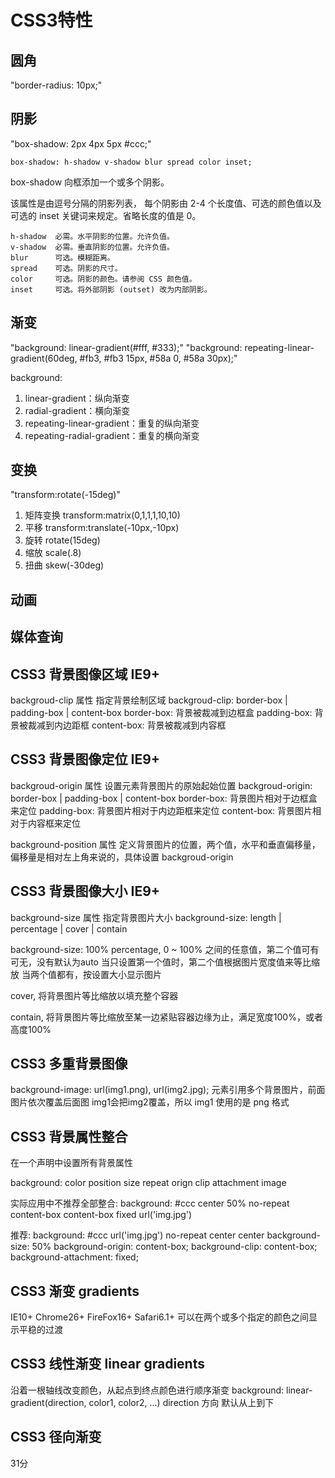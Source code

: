 # CSS3特性

## 圆角
"border-radius: 10px;"

## 阴影
"box-shadow: 2px 4px 5px #ccc;"

`box-shadow: h-shadow v-shadow blur spread color inset;`

box-shadow 向框添加一个或多个阴影。

该属性是由逗号分隔的阴影列表，
每个阴影由 2-4 个长度值、可选的颜色值以及可选的 inset 关键词来规定。省略长度的值是 0。
```
h-shadow  必需。水平阴影的位置。允许负值。
v-shadow  必需。垂直阴影的位置。允许负值。
blur      可选。模糊距离。
spread    可选。阴影的尺寸。
color     可选。阴影的颜色。请参阅 CSS 颜色值。
inset     可选。将外部阴影 (outset) 改为内部阴影。
```

## 渐变
"background: linear-gradient(#fff, #333);"
"background: repeating-linear-gradient(60deg, #fb3, #fb3 15px, #58a 0, #58a 30px);"

background:
1. linear-gradient：纵向渐变
2. radial-gradient：横向渐变
3. repeating-linear-gradient：重复的纵向渐变
4. repeating-radial-gradient：重复的横向渐变

## 变换
"transform:rotate(-15deg)"

1. 矩阵变换 transform:matrix(0,1,1,1,10,10)
2. 平移 transform:translate(-10px,-10px)
3. 旋转 rotate(15deg)
4. 缩放 scale(.8)
5. 扭曲 skew(-30deg)

## 动画


## 媒体查询

## CSS3 背景图像区域 IE9+

backgroud-clip 属性 指定背景绘制区域
backgroud-clip: border-box | padding-box | content-box
border-box: 背景被裁减到边框盒
padding-box: 背景被裁减到内边距框
content-box: 背景被裁减到内容框

## CSS3 背景图像定位 IE9+

backgroud-origin 属性 设置元素背景图片的原始起始位置
backgroud-origin: border-box | padding-box | content-box
border-box: 背景图片相对于边框盒来定位
padding-box: 背景图片相对于内边距框来定位
content-box: 背景图片相对于内容框来定位

background-position 属性 定义背景图片的位置，两个值，水平和垂直偏移量，偏移量是相对左上角来说的，具体设置 backgroud-origin
 
## CSS3 背景图像大小 IE9+
background-size 属性 指定背景图片大小
background-size: length | percentage | cover | contain

background-size: 100%
percentage, 0 ~ 100% 之间的任意值，第二个值可有可无，没有默认为auto
当只设置第一个值时，第二个值根据图片宽度值来等比缩放
当两个值都有，按设置大小显示图片

cover, 将背景图片等比缩放以填充整个容器

contain, 将背景图片等比缩放至某一边紧贴容器边缘为止，满足宽度100%，或者高度100%

## CSS3 多重背景图像
background-image: url(img1.png), url(img2.jpg);
元素引用多个背景图片，前面图片依次覆盖后面图
img1会把img2覆盖，所以 img1 使用的是 png 格式

## CSS3 背景属性整合
在一个声明中设置所有背景属性

background: color position size repeat orign clip attachment image

实际应用中不推荐全部整合:
background: #ccc center 50% no-repeat content-box content-box  fixed url('img.jpg')

推荐:
background: #ccc url('img.jpg') no-repeat center center
background-size: 50%
background-origin: content-box;
background-clip: content-box;
background-attachment: fixed;

## CSS3 渐变 gradients
IE10+ Chrome26+ FireFox16+ Safari6.1+
可以在两个或多个指定的颜色之间显示平稳的过渡


## CSS3 线性渐变 linear gradients
沿着一根轴线改变颜色，从起点到终点颜色进行顺序渐变
background: linear-gradient(direction, color1, color2, ...)
direction 方向 默认从上到下
## CSS3 径向渐变
 31分

